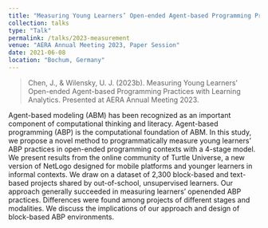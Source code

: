 ```yaml
---
title: "Measuring Young Learners’ Open-ended Agent-based Programming Practices with Learning Analytics"
collection: talks
type: "Talk"
permalink: /talks/2023-measurement
venue: "AERA Annual Meeting 2023, Paper Session"
date: 2021-06-08
location: "Bochum, Germany"
---
```


> Chen, J., & Wilensky, U. J. (2023b). Measuring Young Learners’ Open-ended Agent-based Programming Practices with Learning Analytics. Presented at AERA Annual Meeting 2023.

Agent-based modeling (ABM) has been recognized as an important component of computational thinking and literacy. Agent-based programming (ABP) is the computational foundation of ABM. In this study, we propose a novel method to programmatically measure young learners’ ABP practices in open-ended programming contexts with a 4-stage model. We present results from the online community of Turtle Universe, a new version of NetLogo designed for mobile platforms and younger learners in informal contexts. We draw on a dataset of 2,300 block-based and text-based projects shared by out-of-school, unsupervised learners. Our approach generally succeeded in measuring learners’ openended ABP practices. Differences were found among projects of different stages and modalities. We discuss the implications of our approach and design of block-based ABP environments.
